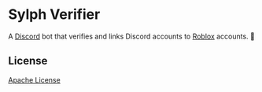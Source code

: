 # Sylph Verifier

A [Discord](https://discordapp.com/) bot that verifies and links Discord accounts to [Roblox](https://roblox.com) accounts. :ribbon:

## License

[Apache License](LICENSE)
